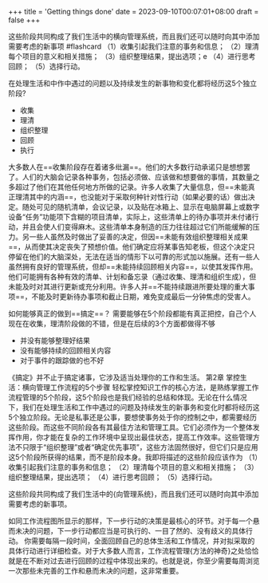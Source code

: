 +++
title = 'Getting things done'
date = 2023-09-10T00:07:01+08:00
draft = false
+++

这些阶段共同构成了我们生活中的横向管理系统，而且我们还可以随时向其中添加需要考虑的新事项  #flashcard 
（1）收集引起我们注意的事务和信息；
（2）理清每个项目的意义和相关措施；
（3）组织整理结果，提出选项；e
（4）进行思考回顾；
（5）选择行动。

在处理生活和中作中遇过的问题以及持续发生的新事物和变化都将经历这5个独立阶段? 
- 收集
- 理清 
- 组织整理
- 回顾
- 执行

大多数人在==收集阶段存在着诸多纰漏==。他们的大多数行动承诺只是想想罢了。人们的大脑会记录各种事务，包括必须做、应该做和想要做的事情，其数量之多超过了他们在其他任何地方所做的记录。许多人收集了大量信息，但==未能真正理清其中的内涵==，也没能对于采取何种针对性行动（如果必要的话）做出决定。随处可见的随机清单，会议记录，以及贴在冰箱上、显示在电脑屏幕上或数字设备“任务”功能项下含糊的项目清单，实际上，这些清单上的待办事项并未付诸行动，并且会使人们变得麻木。这些清单本身制造的压力往往超过它们所能缓解的压力。另一些人虽然及时做出了妥善的决定，但因==未能有效组织整理相关成果==，从而使其决定丧失了预想价值。他们确定应将某事告知老板，但这个决定只停留在他们的大脑深处，无法在适当的情形下以可靠的形式加以施展。还有一些人虽然拥有良好的管理系统，但却==未能持续回顾相关内容==，以使其发挥作用。他们可能拥有各种有效的清单、计划和备忘录（通过收集、理清和组织生成），但未能及时对其进行更新或充分利用。许多人并==不能持续跟进所要处理的重大事项==，不能及时更新待办事项和截止日期，难免变成最后一分钟焦虑的受害人。

如何能够真正的做到==搞定==？
需要能够在5个阶段都能有真正把控，自己个人现在在收集，理清阶段做的不错，但是在后续的3个方面都做得不够 
- 并没有能够整理好结果
- 没有能够持续的回顾相关内容
- 对于事件的跟踪做的也不好


 《搞定》并不止于搞定诸事，它涉及适当处理你的工作和生活。
第2章 掌控生活：横向管理工作流程的5个步骤 轻松掌控知识工作的核心方法，是熟练掌握工作流程管理的5个阶段，这5个阶段也是我们经验的总结和体现。无论在什么情况下，我们在处理生活和工作中遇过的问题及持续发生的新事务和变化时都将经历这5个独立阶段。无论是私事还是公事，要想使事务处于你的控制之中，都需要经历这些阶段。而这些不同阶段各有其最佳方法和管理工具。它们必须作为一个整体发挥作用，你才能在复杂的工作环境中呈现出最佳状态，提高工作效率。这些管理方法不只限于“组织整理”或者“确定优先事项”，这些方法固然很好，但它们只是应用这5个阶段所获得的结果，而不是阶段本身。我即将描述的这些阶段应该作为
（1）收集引起我们注意的事务和信息；
（2）理清每个项目的意义和相关措施；
（3）组织整理结果，提出选项；
（4）进行思考回顾；
（5）选择行动。

这些阶段共同构成了我们生活中的{向管理系统}，而且我们还可以随时向其中添加需要考虑的新事项。



如同工作流程图所显示的那样，下一步行动的决策是最核心的环节。对于每一个悬而未决的问题，下一步行动都应当是可执行的、一目了然的、没有歧义的具体行动。
你需要每隔一段时间，全面回顾自己的总体生活和工作情况，并对拟采取的具体行动进行详细检查。对于大多数人而言，工作流程管理{方法的神奇}之处恰恰就是在不断对过去进行回顾的过程中体现出来的。也就是说，你至少需要每周浏览一次那些未完善的工作和悬而未决的问题，这非常重要。
